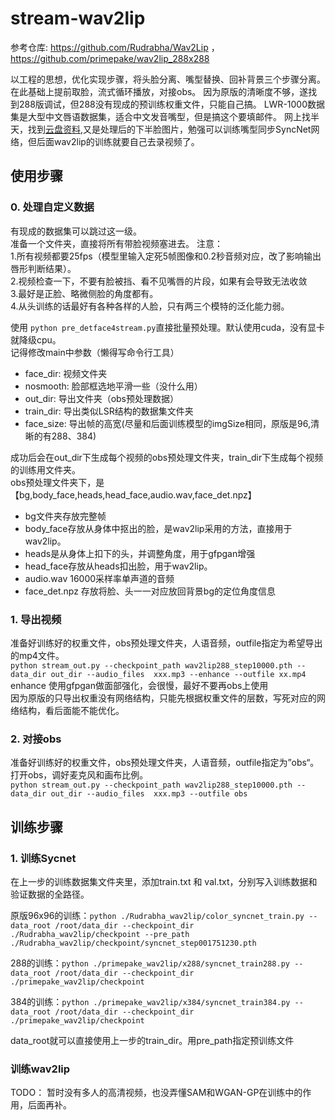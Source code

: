 # stream-wav2lip
参考仓库: https://github.com/Rudrabha/Wav2Lip ，https://github.com/primepake/wav2lip_288x288
  
以工程的思想，优化实现步骤，将头脸分离、嘴型替换、回补背景三个步骤分离。
在此基础上提前取脸，流式循环播放，对接obs。
因为原版的清晰度不够，遂找到288版调试，但288没有现成的预训练权重文件，只能自己搞。
LWR-1000数据集是大型中文唇语数据集，适合中文发音嘴型，但是搞这个要填邮件。
网上找半天，找到[云盘资料](https://blog.csdn.net/weixin_47907053/article/details/132039297),又是处理后的下半脸图片，勉强可以训练嘴型同步SyncNet网络，但后面wav2lip的训练就要自己去录视频了。


## 使用步骤

### 0. 处理自定义数据
有现成的数据集可以跳过这一级。   
准备一个文件夹，直接将所有带脸视频塞进去。 注意：  
1.所有视频都要25fps（模型里输入定死5帧图像和0.2秒音频对应，改了影响输出唇形判断结果）。  
2.视频检查一下，不要有脸被挡、看不见嘴唇的片段，如果有会导致无法收敛  
3.最好是正脸、略微侧脸的角度都有。  
4.从头训练的话最好有各种各样的人脸，只有两三个模特的泛化能力弱。  

使用 `python pre_detface4stream.py`直接批量预处理。默认使用cuda，没有显卡就降级cpu。  
记得修改main中参数（懒得写命令行工具）  
- face_dir: 视频文件夹
- nosmooth: 脸部框选地平滑一些（没什么用）
- out_dir: 导出文件夹（obs预处理数据）
- train_dir: 导出类似LSR结构的数据集文件夹
- face_size: 导出帧的高宽(尽量和后面训练模型的imgSize相同，原版是96,清晰的有288、384)

成功后会在out_dir下生成每个视频的obs预处理文件夹，train_dir下生成每个视频的训练用文件夹。  
obs预处理文件夹下，是【bg,body_face,heads,head_face,audio.wav,face_det.npz】  
- bg文件夹存放完整帧 
- body_face存放从身体中抠出的脸，是wav2lip采用的方法，直接用于wav2lip。
- heads是从身体上扣下的头，并调整角度，用于gfpgan增强
- head_face存放从heads扣出脸，用于wav2lip。
- audio.wav 16000采样率单声道的音频
- face_det.npz 存放将脸、头一一对应放回背景bg的定位角度信息

### 1. 导出视频
准备好训练好的权重文件，obs预处理文件夹，人语音频，outfile指定为希望导出的mp4文件。  
`python stream_out.py --checkpoint_path wav2lip288_step10000.pth --data_dir out_dir --audio_files  xxx.mp3 --enhance --outfile xx.mp4 `  
enhance 使用gfpgan做面部强化，会很慢，最好不要再obs上使用  
因为原版的只导出权重没有网络结构，只能先根据权重文件的层数，写死对应的网络结构，看后面能不能优化。


### 2. 对接obs
准备好训练好的权重文件，obs预处理文件夹，人语音频，outfile指定为”obs“。  
打开obs，调好麦克风和画布比例。  
`python stream_out.py --checkpoint_path wav2lip288_step10000.pth --data_dir out_dir --audio_files  xxx.mp3 --outfile obs `


## 训练步骤

### 1. 训练Sycnet
在上一步的训练数据集文件夹里，添加train.txt 和 val.txt，分别写入训练数据和验证数据的全路径。

原版96x96的训练：`python ./Rudrabha_wav2lip/color_syncnet_train.py --data_root /root/data_dir --checkpoint_dir ./Rudrabha_wav2lip/checkpoint --pre_path ./Rudrabha_wav2lip/checkpoint/syncnet_step001751230.pth`

288的训练：`python ./primepake_wav2lip/x288/syncnet_train288.py --data_root /root/data_dir --checkpoint_dir ./primepake_wav2lip/checkpoint`

384的训练：`python ./primepake_wav2lip/x384/syncnet_train384.py --data_root /root/data_dir --checkpoint_dir ./primepake_wav2lip/checkpoint`

data_root就可以直接使用上一步的train_dir。用pre_path指定预训练文件

### 训练wav2lip
TODO： 暂时没有多人的高清视频，也没弄懂SAM和WGAN-GP在训练中的作用，后面再补。